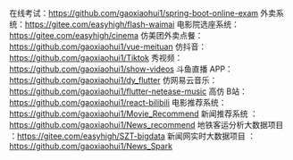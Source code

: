 在线考试：https://github.com/gaoxiaohui1/spring-boot-online-exam
外卖系统：https://gitee.com/easyhigh/flash-waimai
电影院选座系统：https://gitee.com/easyhigh/cinema
仿美团外卖点餐：https://github.com/gaoxiaohui1/vue-meituan
 仿抖音：https://github.com/gaoxiaohui1/Tiktok
秀视频：https://github.com/gaoxiaohui1/show-videos
斗鱼直播 APP：https://github.com/gaoxiaohui1/dy_flutter
仿网易云音乐：https://github.com/gaoxiaohui1/flutter-netease-music
高仿 B站：https://github.com/gaoxiaohui1/react-bilibili
电影推荐系统：https://github.com/gaoxiaohui1/Movie_Recommend
新闻推荐系统 ：https://github.com/gaoxiaohui1/News_recommend
地铁客运分析大数据项目 ：https://gitee.com/easyhigh/SZT-bigdata
新闻网实时大数据项目 ：https://github.com/gaoxiaohui1/News_Spark
